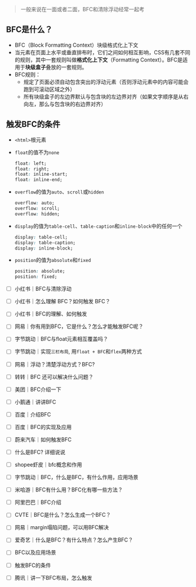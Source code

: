> 一般来说在一面或者二面，BFC和清除浮动经常一起考

## BFC是什么？

- BFC（Block Formatting Context）块级格式化上下文
- 当元素在页面上水平或垂直排布时，它们之间如何相互影响，CSS有几套不同的规则，其中一套规则叫做**格式化上下文**（Formatting Context）。BFC是适用于**块级盒子**叠放的一套规则。
- BFC规则：
  - 规定了页面必须自动包含突出的浮动元素（否则浮动元素中的内容可能会跑到可滚动区域之外）
  - 所有块级盒子的左边界默认与包含块的左边界对齐（如果文字顺序是从右向左，那么与包含块的右边界对齐）

## 触发BFC的条件

- `<html>`根元素

- `float`的值不为`none`

  ```css
  float: left;
  float: right;
  float: inline-start;
  float: inline-end;
  ```

- `overflow`的值为`auto`、`scroll`或`hidden`

  ```css
  overflow: auto;
  overflow: scroll;
  overflow: hidden;
  ```

- `display`的值为`table-cell`、`table-caption`和`inline-block`中的任何一个

  ```css
  display: table-cell;
  display: table-caption;
  display: inline-block;
  ```

- `position`的值为`absolute`和`fixed`

  ```css
  position: absolute;
  position: fixed;
  ```

  

- [ ] 小红书｜BFC与清除浮动
- [ ] 小红书｜怎么理解 BFC？如何触发 BFC？
- [ ] 小红书｜BFC的理解、如何触发
- [ ] 网易｜你有用到BFC，它是什么？怎么才能触发BFC呢？
- [ ] 字节跳动｜BFC与float元素相互覆盖吗？
- [ ] 字节跳动｜实现`三栏布局`, 用`float + BFC`和`flex`两种方式
- [ ] 网易｜浮动？清楚浮动方式？BFC?
- [ ] 转转｜BFC 还可以解决什么问题？
- [ ] 美团｜BFC介绍一下
- [ ] 小鹅通｜讲讲BFC
- [ ] 百度｜介绍BFC
- [ ] 百度｜BFC的实现及应用
- [ ] 蔚来汽车｜如何触发BFC
- [ ] 什么是BFC? 详细说说
- [ ] shopee虾皮｜bfc概念和作用
- [ ] 字节跳动｜BFC，什么是BFC，有什么作用，应用场景
- [ ] 米哈游｜BFC有什么用？BFC化有哪一些方法？
- [ ] 阿里巴巴｜BFC介绍
- [ ] CVTE｜BFC是什么？怎么生成一个BFC？
- [ ] 网易｜margin塌陷问题，可以用BFC解决
- [ ] 爱奇艺｜什么是BFC？有什么特点？怎么产生BFC？
- [ ] BFC以及应用场景
- [ ] 触发BFC的条件
- [ ] 腾讯｜讲一下BFC布局，怎么触发

